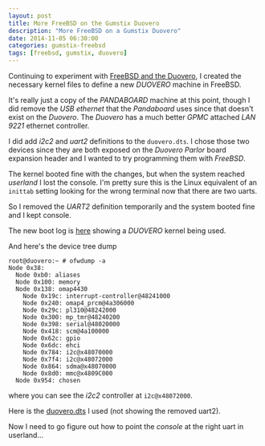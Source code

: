 ```yaml
---
layout: post
title: More FreeBSD on the Gumstix Duovero
description: "More FreeBSD on a Gumstix Duovero"
date: 2014-11-05 06:30:00
categories: gumstix-freebsd
tags: [freebsd, gumstix, duovero]
---
```


Continuing to experiment with [FreeBSD and the Duovero][freebsd-duovero], I created the necessary kernel files to define a new *DUOVERO* machine in FreeBSD.

It's really just a copy of the *PANDABOARD* machine at this point, though I did remove the *USB ethernet* that the *Pandaboard* uses since that doesn't exist on the *Duovero*. The *Duovero* has a much better *GPMC* attached *LAN 9221* ethernet controller.

I did add *i2c2* and *uart2* definitions to the `duovero.dts`. I chose those two devices since they are both exposed on the *Duovero Parlor* board expansion header and I wanted to try programming them with *FreeBSD*.

The kernel booted fine with the changes, but when the system reached *userland* I lost the console. I'm pretty sure this is the Linux equivalent of an `inittab` setting looking for the wrong terminal now that there are two uarts.

So I removed the *UART2* definition temporarily and the system booted fine and I kept console.

The new boot log is [here][duovero-boot-log] showing a *DUOVERO* kernel being used.

And here's the device tree dump

    root@duovero:~ # ofwdump -a
    Node 0x38:
      Node 0xb0: aliases
      Node 0x100: memory
      Node 0x138: omap4430
        Node 0x19c: interrupt-controller@48241000
        Node 0x240: omap4_prcm@4a306000
        Node 0x29c: pl310@48242000
        Node 0x300: mp_tmr@48240200
        Node 0x398: serial@48020000
        Node 0x418: scm@4a100000
        Node 0x62c: gpio
        Node 0x6dc: ehci
        Node 0x784: i2c@x48070000
        Node 0x7f4: i2c@x48072000
        Node 0x864: sdma@x48070000
        Node 0x8d0: mmc@x4809C000
      Node 0x954: chosen

where you can see the *i2c2* controller at `i2c@x48072000`.

Here is the [duovero.dts][duovero-dts] I used (not showing the removed uart2).

Now I need to go figure out how to point the *console* at the right uart in userland...

[freebsd-duovero]: https://jumpnowtek.com/freebsd/FreeBSD-on-the-Gumstix-Duovero.html
[duovero-boot-log]: https://gist.github.com/scottellis/0413bd5198b94e74d319
[duovero-dts]: https://github.com/scottellis/duovero-freebsd/blob/master/sys/boot/fdt/dts/arm/duovero.dts


